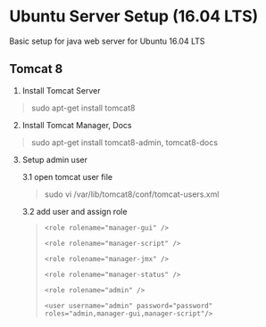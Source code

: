 # Ubuntu Server Setup (16.04 LTS)
Basic setup for java web server for Ubuntu 16.04 LTS

## Tomcat 8
1. Install Tomcat Server
>
> sudo apt-get install tomcat8
>
2. Install Tomcat Manager, Docs
>
> sudo apt-get install tomcat8-admin, tomcat8-docs
>
3. Setup admin user

    3.1 open tomcat user file
    > sudo vi /var/lib/tomcat8/conf/tomcat-users.xml

    3.2 add user and assign role
    > `<role rolename="manager-gui" />`
    >
    > `<role rolename="manager-script" />`
    >
    > `<role rolename="manager-jmx" />`
    >
    > `<role rolename="manager-status" />`
    >
    > `<role rolename="admin" />`
    >
    > `<user username="admin" password="password" roles="admin,manager-gui,manager-script"/>`
